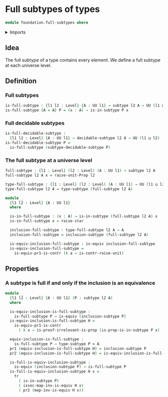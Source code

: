 # Full subtypes of types

```agda
module foundation.full-subtypes where
```

<details><summary>Imports</summary>

```agda
open import foundation.contractible-maps
open import foundation.decidable-subtypes
open import foundation.dependent-pair-types
open import foundation.equivalences
open import foundation.identity-types
open import foundation.propositions
open import foundation.subtypes
open import foundation.type-arithmetic-dependent-pair-types
open import foundation.unit-type
open import foundation.universe-levels
```

</details>

## Idea

The full subtype of a type contains every element. We define a full subtype at
each universe level.

## Definition

### Full subtypes

```agda
is-full-subtype : {l1 l2 : Level} {A : UU l1} → subtype l2 A → UU (l1 ⊔ l2)
is-full-subtype {A = A} P = (x : A) → is-in-subtype P x
```

### Full decidable subtypes

```agda
is-full-decidable-subtype :
  {l1 l2 : Level} {A : UU l1} → decidable-subtype l2 A → UU (l1 ⊔ l2)
is-full-decidable-subtype P =
  is-full-subtype (subtype-decidable-subtype P)
```

### The full subtype at a universe level

```agda
full-subtype : {l1 : Level} (l2 : Level) (A : UU l1) → subtype l2 A
full-subtype l2 A x = raise-unit-Prop l2

type-full-subtype : {l1 : Level} (l2 : Level) (A : UU l1) → UU (l1 ⊔ l2)
type-full-subtype l2 A = type-subtype (full-subtype l2 A)

module _
  {l1 l2 : Level} {A : UU l1}
  where

  is-in-full-subtype : (x : A) → is-in-subtype (full-subtype l2 A) x
  is-in-full-subtype x = raise-star

  inclusion-full-subtype : type-full-subtype l2 A → A
  inclusion-full-subtype = inclusion-subtype (full-subtype l2 A)

  is-equiv-inclusion-full-subtype : is-equiv inclusion-full-subtype
  is-equiv-inclusion-full-subtype =
    is-equiv-pr1-is-contr (λ a → is-contr-raise-unit)
```

## Properties

### A subtype is full if and only if the inclusion is an equivalence

```agda
module _
  {l1 l2 : Level} {A : UU l1} (P : subtype l2 A)
  where

  is-equiv-inclusion-is-full-subtype :
    is-full-subtype P → is-equiv (inclusion-subtype P)
  is-equiv-inclusion-is-full-subtype H =
    is-equiv-pr1-is-contr
      ( λ x → is-proof-irrelevant-is-prop (is-prop-is-in-subtype P x) (H x))

  equiv-inclusion-is-full-subtype :
    is-full-subtype P → type-subtype P ≃ A
  pr1 (equiv-inclusion-is-full-subtype H) = inclusion-subtype P
  pr2 (equiv-inclusion-is-full-subtype H) = is-equiv-inclusion-is-full-subtype H

  is-full-is-equiv-inclusion-subtype :
    is-equiv (inclusion-subtype P) → is-full-subtype P
  is-full-is-equiv-inclusion-subtype H x =
    tr
      ( is-in-subtype P)
      ( issec-map-inv-is-equiv H x)
      ( pr2 (map-inv-is-equiv H x))
```
